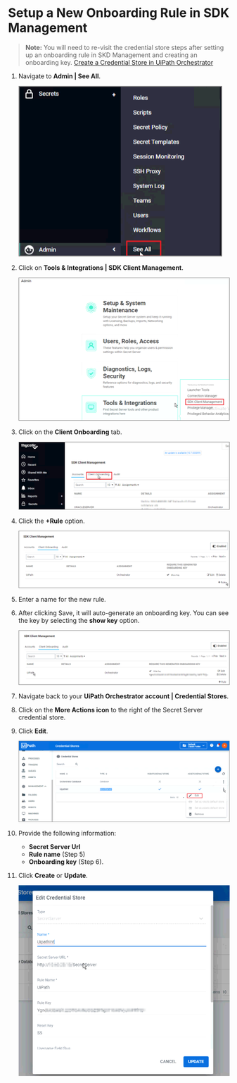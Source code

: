 [title]: # ( Setup a New Onboarding Rule in SDK Management)
[tags]: # (configuration, onboarding rule)
[priority]: # (304)
# Setup a New Onboarding Rule in SDK Management

   >**Note:** You will need to re-visit the credential store steps after setting up an onboarding rule in SKD Management and creating an onboarding key. [Create a Credential Store in UiPath Orchestrator](create-credential-store-uipath.md)

1. Navigate to __Admin | See All__.

   ![Log in](images/config23.png)
1. Click on __Tools & Integrations | SDK Client Management__.

   ![Log in](images/config24.png)
1. Click on the __Client Onboarding__ tab.

   ![Log in](images/config25.png)
1. Click the __+Rule__ option.

   ![Log in](images/config26.png)
1. Enter a name for the new rule.
1. After clicking Save, it will auto-generate an onboarding key. You can see the key by selecting the __show key__ option.

   ![Log in](images/config27.png)
1. Navigate back to your __UiPath Orchestrator account | Credential Stores__.
1. Click on the __More Actions icon__ to the right of the Secret Server credential store.
1. Click __Edit__.

   ![Log in](images/config28.png)
1. Provide the following information:
   * __Secret Server Url__
   * __Rule name__ (Step 5)
   * __Onboarding key__ (Step 6).

1. Click __Create__ or __Update__.

   ![Log in](images/config29.png)
